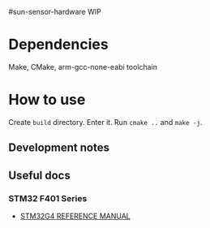 #sun-sensor-hardware
WIP

# Dependencies

Make, CMake, arm-gcc-none-eabi toolchain

# How to use

Create `build` directory.
Enter it.
Run `cmake ..` and `make -j`.

## Development notes

## Useful docs
### STM32 F401 Series
* [STM32G4 REFERENCE MANUAL](https://www.st.com/resource/en/reference_manual/rm0368-stm32f401xbc-and-stm32f401xde-advanced-armbased-32bit-mcus-stmicroelectronics.pdf)
